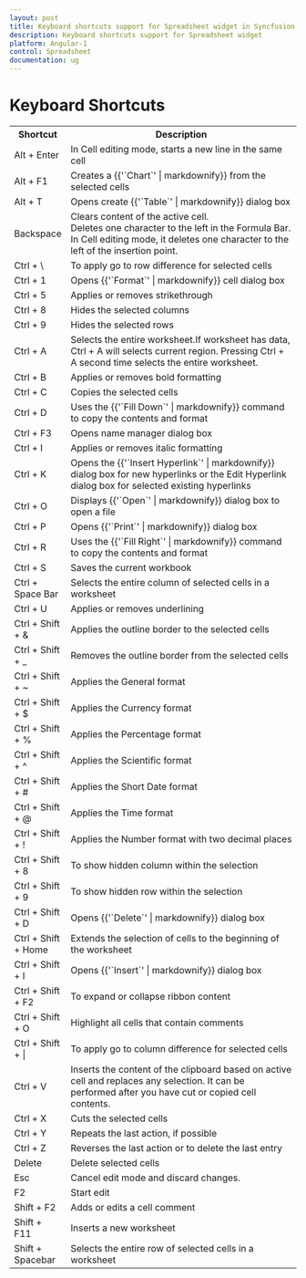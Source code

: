 ```yaml
---
layout: post
title: Keyboard shortcuts support for Spreadsheet widget in Syncfusion Essential JS
description: Keyboard shortcuts support for Spreadsheet widget
platform: Angular-1
control: Spreadsheet
documentation: ug
---
```

# Keyboard Shortcuts

<table>
    <colgroup>
        <col width="17%"/>
    </colgroup>
    <tr>
        <th>
            Shortcut
        </th>
        <th>
            Description
        </th>
    </tr>
    <tr>
        <td>
            Alt + Enter
        </td>
        <td>
            In Cell editing mode, starts a new line in the same cell
        </td>
    </tr>
    <tr>
        <td>
            Alt + F1
        </td>
        <td>
            Creates a {{'`Chart`' | markdownify}} from the selected cells
        </td>
    </tr>
    <tr>
        <td>
            Alt + T
        </td>
        <td>
            Opens create {{'`Table`' | markdownify}} dialog box
        </td>
    </tr>
    <tr>
        <td>
            Backspace
        </td>
        <td>
            Clears content of the active cell.<br>
            Deletes one character to the left in the Formula Bar.<br>
            In Cell editing mode, it deletes one character to the left of the insertion point.
        </td>
    </tr>
    <tr>
        <td>
            Ctrl + \
        </td>
        <td>
            To apply go to row difference for selected cells
        </td>
    </tr>
    <tr>
        <td>
            Ctrl + 1
        </td>
        <td>
            Opens {{'`Format`' | markdownify}} cell dialog box
        </td>
    </tr>
    <tr>
        <td>
            Ctrl + 5
        </td>
        <td>
            Applies or removes strikethrough
        </td>
    </tr>
    <tr>
        <td>
            Ctrl + 8
        </td>
        <td>
            Hides the selected columns
        </td>
    </tr>
    <tr>
        <td>
            Ctrl + 9
        </td>
        <td>
            Hides the selected rows
        </td>
    </tr>
    <tr>
        <td>
            Ctrl + A
        </td>
        <td>
            Selects the entire worksheet.If worksheet has data, Ctrl + A will selects current region. Pressing Ctrl + A second time selects the entire worksheet.
        </td>
    </tr>
    <tr>
        <td>
            Ctrl + B
        </td>
        <td>
            Applies or removes bold formatting
        </td>
    </tr>
    <tr>
        <td>
            Ctrl + C
        </td>
        <td>
            Copies the selected cells
        </td>
    </tr>
    <tr>
        <td>
            Ctrl + D
        </td>
        <td>
            Uses the {{'`Fill Down`' | markdownify}} command to copy the contents and format
        </td>
    </tr>
    <tr>
        <td>
            Ctrl + F3
        </td>
        <td>
            Opens name manager dialog box
        </td>
    </tr>
    <tr>
        <td>
            Ctrl + I
        </td>
        <td>
            Applies or removes italic formatting
        </td>
    </tr>
    <tr>
        <td>
            Ctrl + K
        </td>
        <td>
            Opens the {{'`Insert Hyperlink`' | markdownify}} dialog box for new hyperlinks or the Edit Hyperlink dialog box for selected existing hyperlinks
        </td>
    </tr>
    <tr>
        <td>
            Ctrl + O
        </td>
        <td>
            Displays {{'`Open`' | markdownify}} dialog box to open a file
        </td>
    </tr>
    <tr>
        <td>
            Ctrl + P
        </td>
        <td>
            Opens {{'`Print`' | markdownify}} dialog box
        </td>
    </tr>
    <tr>
        <td>
            Ctrl + R
        </td>
        <td>
            Uses the {{'`Fill Right`' | markdownify}} command to copy the contents and format
        </td>
    </tr>
    <tr>
        <td>
            Ctrl + S
        </td>
        <td>
            Saves the current workbook
        </td>
    </tr>
    <tr>
        <td>
            Ctrl + Space Bar
        </td>
        <td>
            Selects the entire column of selected cells in a worksheet
        </td>
    </tr>
    <tr>
        <td>
            Ctrl + U
        </td>
        <td>
            Applies or removes underlining
        </td>
    </tr>
    <tr>
        <td>
            Ctrl + Shift + &
        </td>
        <td>
            Applies the outline border to the selected cells
        </td>
    </tr>
    <tr>
        <td>
            Ctrl + Shift  + _
        </td>
        <td>
            Removes the outline border from the selected cells
        </td>
    </tr>
    <tr>
        <td>
            Ctrl + Shift + ~
        </td>
        <td>
            Applies the General format
        </td>
    </tr>
    <tr>
        <td>
            Ctrl + Shift + $
        </td>
        <td>
            Applies the Currency format
        </td>
    </tr>
    <tr>
        <td>
            Ctrl + Shift + %
        </td>
        <td>
            Applies the Percentage format
        </td>
    </tr>
    <tr>
        <td>
            Ctrl + Shift + ^
        </td>
        <td>
            Applies the Scientific format
        </td>
    </tr>
    <tr>
        <td>
            Ctrl + Shift + #
        </td>
        <td>
            Applies the Short Date format
        </td>
    </tr>
    <tr>
        <td>
            Ctrl + Shift + @
        </td>
        <td>
            Applies the Time format
        </td>
    </tr>
    <tr>
        <td>
            Ctrl + Shift + !
        </td>
        <td>
            Applies the Number format with two decimal places
        </td>
    </tr>
    <tr>
        <td>
            Ctrl + Shift + 8
        </td>
        <td>
            To show hidden column within the selection
        </td>
    </tr>
    <tr>
        <td>
            Ctrl + Shift + 9
        </td>
        <td>
            To show hidden row within the selection
        </td>
    </tr>
    <tr>
        <td>
            Ctrl + Shift + D
        </td>
        <td>
            Opens {{'`Delete`' | markdownify}} dialog box
        </td>
    </tr>
    <tr>
        <td>
            Ctrl + Shift + Home
        </td>
        <td>
            Extends the selection of cells to the beginning of the worksheet
        </td>
    </tr>
    <tr>
        <td>
            Ctrl + Shift + I
        </td>
        <td>
            Opens {{'`Insert`' | markdownify}} dialog box
        </td>
    </tr>
    <tr>
        <td>
            Ctrl + Shift + F2
        </td>
        <td>
            To expand or collapse ribbon content
        </td>
    </tr>
    <tr>
        <td>
            Ctrl + Shift + O
        </td>
        <td>
            Highlight all cells that contain comments
        </td>
    </tr>
    <tr>
        <td>
            Ctrl + Shift + |
        </td>
        <td>
            To apply go to column difference for selected cells
        </td>
    </tr>
    <tr>
        <td>
            Ctrl + V
        </td>
        <td>
            Inserts the content of the clipboard based on active cell and replaces any selection. It can be performed after you have cut or copied cell contents.
        </td>
    </tr>
    <tr>
        <td>
            Ctrl + X
        </td>
        <td>
            Cuts the selected cells
        </td>
    </tr>
    <tr>
        <td>
            Ctrl + Y
        </td>
        <td>
            Repeats the last action, if possible
        </td>
    </tr>
    <tr>
        <td>
            Ctrl + Z
        </td>
        <td>
            Reverses the last action or to delete the last entry
        </td>
    </tr>
    <tr>
        <td>
            Delete
        </td>
        <td>
            Delete selected cells
        </td>
    </tr>
    <tr>
        <td>
            Esc
        </td>
        <td>
            Cancel edit mode and discard changes.
        </td>
    </tr>
    <tr>
        <td>
            F2
        </td>
        <td>
            Start edit
        </td>
    </tr>
    <tr>
        <td>
            Shift + F2
        </td>
        <td>
            Adds or edits a cell comment
        </td>
    </tr>
    <tr>
        <td>
            Shift + F11
        </td>
        <td>
            Inserts a new worksheet
        </td>
    </tr>
    <tr>
        <td>
            Shift + Spacebar
        </td>
        <td>
            Selects the entire row of selected cells in a worksheet
        </td>
    </tr>
</table>
